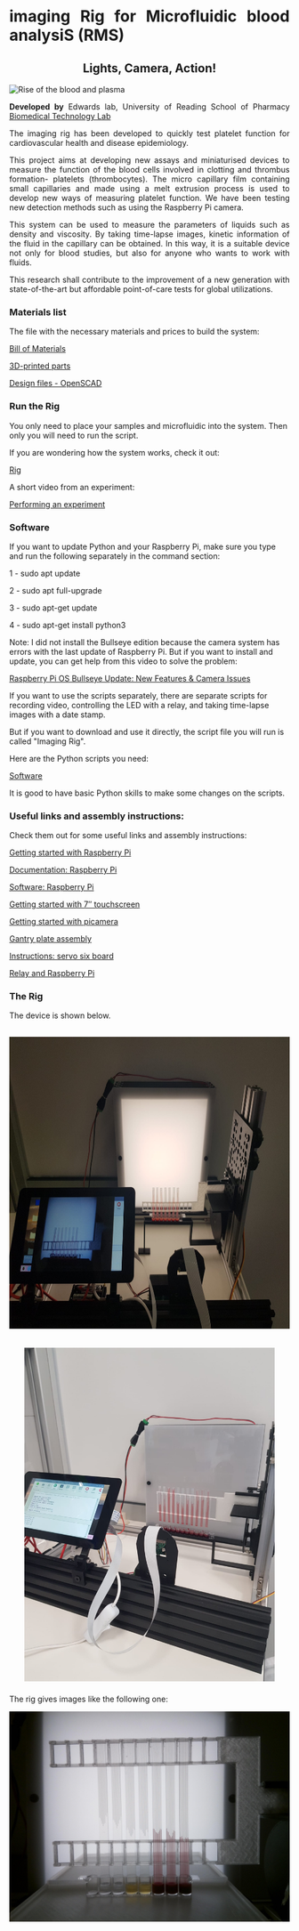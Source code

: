 
<h1 style="text-align: justify;"><strong>imaging Rig for Microfluidic blood analysiS (RMS)</strong></h1>
<h2 style="text-align: center;">Lights, Camera, Action!</h2>
<p><img src="https://i.ibb.co/pLZQtrF/Screenshot-2022-04-08-153114.png" alt="Rise of the blood and plasma" /></p>

<p style="text-align: justify;"><strong>Developed by</strong> Edwards lab, University of Reading School of Pharmacy <a href="https://research.reading.ac.uk/biomedical-technology-lab/">Biomedical Technology Lab</a></p>


<p style="text-align: justify;">The imaging rig has been developed to quickly test platelet function for cardiovascular health and disease epidemiology.</p>

<p style="text-align: justify;">This project aims at developing new assays and miniaturised devices to measure the function of the blood cells involved in clotting and thrombus formation- platelets (thrombocytes). The micro capillary film containing small capillaries and made using a melt extrusion process is used to develop new ways of measuring platelet function. We have been testing new detection methods such as using the Raspberry Pi camera.</p>

<p style="text-align: justify;">This system can be used to measure the parameters of liquids such as density and viscosity. By taking time-lapse images, kinetic information of the fluid in the capillary can be obtained. In this way, it is a suitable device not only for blood studies, but also for anyone who wants to work with fluids.</p>


<p style="text-align: justify;">This research shall contribute to the improvement of a new generation with state-of-the-art but affordable point-of-care tests for global utilizations.</p>

<h3 style="text-align: justify;">Materials list</h3>
<p>The file with the necessary materials and prices to build the system:</p>
<p><a title="Bill of Materials" href="https://gitlab.com/ruyameltem/imaging_rig/-/blob/master/Bill%20of%20Materials.pdf" target="_blank" rel="noopener">Bill of Materials</a></p>
<p><a title="3D-printed parts" href="https://gitlab.com/ruyameltem/imaging_rig/-/blob/master/3D%20printed%20parts.pdf">3D-printed parts</a></p>
<p><a title="Design files - OpenSCAD" href="https://gitlab.com/ruyameltem/imaging_rig/-/tree/master/Design_files%20-%20OpenSCAD" target="_blank" rel="noopener">Design files - OpenSCAD</a></p>

<h3 style="text-align: justify;">Run the Rig</h3>
</p>You only need to place your samples and microfluidic into the system. Then only you will need to run the script.</p>
</p>If you are wondering how the system works, check it out:</p>
<p><a title="Rig" href="https://gitlab.com/ruyameltem/imaging_rig/-/blob/master/Rig.mp4">Rig</a></p>

</p>A short video from an experiment:</p>
<p><a title="Performing an experiment" href="https://gitlab.com/ruyameltem/imaging_rig/-/blob/master/Performing%20an%20experiment.mp4">Performing an experiment</a></p>

<h3 style="text-align: justify;">Software</h3>

<p>If you want to update Python and your Raspberry Pi, make sure you type and run the following separately in the command section:</p>
<p>1 - sudo apt update</p>
<p>2 - sudo apt full-upgrade</p>
<p>3 - sudo apt-get update</p>
<p>4 - sudo apt-get install python3</p> 

<p>Note: I did not install the Bullseye edition because the camera system has errors with the last update of Raspberry Pi. But if you want to install and update, you can get help from this video to solve the problem:</p>
<p><a title="Raspberry Pi OS Bullseye Update: New Features &amp; Camera Issues" href="https://www.youtube.com/watch?v=0kr_yS9OhLM" target="_blank" rel="noopener">Raspberry Pi OS Bullseye Update: New Features &amp; Camera Issues</a></p>

<p>If you want to use the scripts separately, there are separate scripts for recording video, controlling the LED with a relay, and taking time-lapse images with a date stamp.</p>
<p>But if you want to download and use it directly, the script file you will run is called "Imaging Rig".</p>
<p>Here are the Python scripts you need:</p>
<p><a title="Software" href="https://gitlab.com/ruyameltem/imaging_rig/-/tree/master/Software">Software</a></p>
<p>It is good to have basic Python skills to make some changes on the scripts.</p>

<h3 style="text-align: justify;">Useful links and assembly instructions:</h3>
<p>Check them out for some useful links and assembly instructions:</p>
<p><a title="Getting started with Raspberry Pi" href="https://www.raspberrypi.com/dhttps://www.raspberrypi.com/documentation/computers/getting-started.htmlocumentation/computers/getting-started.html" target="_blank" rel="noopener">Getting started with Raspberry Pi</a></p>
<p><a title="Documentation: Raspberry Pi" href="https://www.raspberrypi.com/documentation/" target="_blank" rel="noopener">Documentation: Raspberry Pi</a></p>
<p><a title="Software: Raspberry Pi" href="https://www.raspberrypi.com/software/" target="_blank" rel="noopener">Software: Raspberry Pi</a></p>
<p><a title="Getting started with 7&Prime; touchscreen" href="https://www.okdo.com/getting-started/get-started-with-7-touchscreen-for-raspberry-pi/" target="_blank" rel="noopener">Getting started with 7&Prime; touchscreen</a></p>
<p><a title="Getting started with picamera" href="https://projects.raspberrypi.org/en/projects/getting-started-with-picamera" target="_blank" rel="noopener">Getting started with picamera</a></p>
<p><a title="Gantry plate assembly" href="https://ooznest.co.uk/wp-content/uploads/2018/07/OX-Assembly-Manual.pdf">Gantry plate assembly</a></p>
<p><a title="Instructions: servo six board" href="https://cdn.shopify.com/s/files/1/0176/3274/files/instructions_servo_six.pdf?v=1589990518" target="_blank" rel="noopener">Instructions: servo six board</a></p>
<p><a title="Relay and Raspberry Pi" href="https://www.electronicshub.org/control-a-relay-using-raspberry-pi/#:~:text=Technically%20speaking%2C%20a%20relay%20is,with%20respect%20to%20Raspberry%20Pi." target="_blank" rel="noopener">Relay and Raspberry Pi</a></p>

<h3 style="text-align: justify;">The Rig</h3>
<p style="text-align: justify;">The device is shown below.</p>
<h2 style="text-align: center;"><img src="Imaging_Rig3.jpeg" alt="Imaging Rig" width="700" height="525" /></h2>
<h2 style="text-align: center;"><img src="Imaging_Rig4.jpeg" alt="Imaging Rig 2" width="450" height="600" /></h2>
<p>The rig gives images like the following one:</p>
<p><img src="Sample_image_1.jpeg" alt="Rise of the blood and plasma" /></p>

